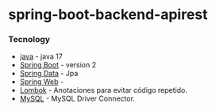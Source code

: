 # spring-boot-backend-apirest

### Tecnology

* [java]() - java 17
* [Spring Boot]() - version 2
* [Spring Data]() - Jpa 
* [Spring Web]() -
* [Lombok]() - Anotaciones para evitar código repetido.
* [MySQL]() - MySQL Driver Connector.
